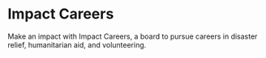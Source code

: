 # Impact Careers

Make an impact with Impact Careers, a board to pursue careers in disaster relief, humanitarian aid, and volunteering.
